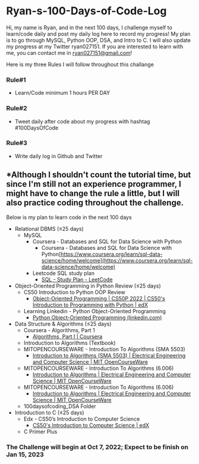 # Ryan-s-100-Days-of-Code-Log
Hi, my name is Ryan, and in the next 100 days, I challenge myself to learn/code daily and post my daily log here to record my progress! My plan is to go through MySQL, Python OOP, DSA, and Intro to C. I will also update my progress at my Twitter ryan027151. If you are interested to learn with me, you can contact me in ryan027151@gmail.com!

Here is my three Rules I will follow throughout this challange
### Rule#1

- Learn/Code minimum 1 hours PER DAY

### Rule#2

- Tweet daily after code about my progress with hashtag #100DaysOfCode

### Rule#3

- Write daily log in Github and Twitter

*Although I shouldn't count the tutorial time, but since I'm still not an experience programmer, I might have to change the rule a little, but I will also practice coding throughout the challenge.
---
Below is my plan to learn code in the next 100 days

- Relational DBMS (≤25 days)
    - MySQL
        - Coursera - Databases and SQL for Data Science with Python
            - Coursera - Databases and SQL for Data Science with Python[https://www.coursera.org/learn/sql-data-science/home/welcome](https://www.coursera.org/learn/sql-data-science/home/welcome)
        - Leetcode SQL study plan
            - [SQL - Study Plan - LeetCode](https://leetcode.com/study-plan/sql/?progress=xpvvzge7)
- Object-Oriented Programming in Python Review (≤25 days)
    - CS50 Introduction to Python OOP Review
        - [Object-Oriented Programming | CS50P 2022 | CS50's Introduction to Programming with Python | edX](https://learning.edx.org/course/course-v1:HarvardX+CS50P+Python/block-v1:HarvardX+CS50P+Python+type@sequential+block@2e3c5785a8484c8988f8fac546929f35/block-v1:HarvardX+CS50P+Python+type@vertical+block@7e3889c2392c4ffbbe935912bdd35b8d)
    - Learning Linkedin - Python Object-Oriented Programming
        - [Python Object-Oriented Programming (linkedin.com)](https://www.linkedin.com/learning/python-object-oriented-programming)
- Data Structure & Algorithms (≤25 days)
    - Coursera - Algorithms, Part 1
        - [Algorithms, Part I | Coursera](https://www.coursera.org/learn/algorithms-part1#syllabus)
    - Introduction to Algorithms (Textbook)
    - MITOPENCOURSEWARE - Introduction To Algorithms (SMA 5503)
        - [Introduction to Algorithms (SMA 5503) | Electrical Engineering and Computer Science | MIT OpenCourseWare](https://ocw.mit.edu/courses/6-046j-introduction-to-algorithms-sma-5503-fall-2005/)
    - MITOPENCOURSEWARE - Introduction To Algorithms (6.006)
        - [Introduction to Algorithms | Electrical Engineering and Computer Science | MIT OpenCourseWare](https://ocw.mit.edu/courses/6-006-introduction-to-algorithms-fall-2011/)
    - MITOPENCOURSEWARE - Introduction To Algorithms (6.006)
        - [Introduction to Algorithms | Electrical Engineering and Computer Science | MIT OpenCourseWare](https://ocw.mit.edu/courses/6-006-introduction-to-algorithms-spring-2020/)
    - 100daysofcoding_DSA Folder
- Introduction to C (≤25 days)
    - Edx - CS50’s Introduction to Computer Science
        - [CS50's Introduction to Computer Science | edX](https://www.edx.org/course/introduction-computer-science-harvardx-cs50x?index=product_value_experiment_a&queryID=56de40be788aaeb632f4edc2694aaddb&position=1)
    - C Primer Plus

### The Challenge will begin at Oct 7, 2022; Expect to be finish on Jan 15, 2023
